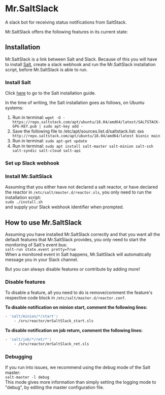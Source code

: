 # Mr.SaltSlack
A slack bot for receiving status notifications from SaltStack. 

Mr.SaltSlack offers the following features in its current state:  


## Installation
Mr.SaltSlack is a link between Salt and Slack. Because of this you will have to install [Salt](https://repo.saltstack.com/#ubuntu), create a slack webhook and run the Mr.SaltSlack installation script, before Mr.SaltSlack is able to run.  
### Install Salt
Click [here](https://repo.saltstack.com/#ubuntu) to go to the Salt installation guide.  

In the time of writing, the Salt installation goes as follows, on Ubuntu systems:

1. Run in terminal: `wget -O - https://repo.saltstack.com/apt/ubuntu/18.04/amd64/latest/SALTSTACK-GPG-KEY.pub | sudo apt-key add -`
2. Save the following file to /etc/apt/sources.list.d/saltstack.list: `deb http://repo.saltstack.com/apt/ubuntu/18.04/amd64/latest bionic main`
3. Run in terminal: `sudo apt-get update`
4. Run in terminal: `sudo apt install salt-master salt-minion salt-ssh salt-syndic salt-cloud salt-api`

### Set up Slack webhook

### Install Mr.SaltSlack
Assuming that you either have not declared a salt reactor, or have declared the reactor in `/etc/salt/master.d/reactor.sls`, you only need to run the installation script:  
`sudo ./install.sh`  
and supply your Slack webhook identifier when prompted.

## How to use Mr.SaltSlack
Assuming you have installed Mr.SaltSlack correctly and that you want all the default features that Mr.SaltSlack provides, you only need to start the monitoring of Salt's event bus:  
`salt-run state.event pretty=True`  
When a monitored event in Salt happens, Mr.SaltSlack will automatically message you in your Slack channel.  
  
But you can always disable features or contribute by adding more!

### Disable features
To disable a feature, all you need to do is remove/comment the feature's respective code block in `/etc/salt/master.d/reactor.conf`.  
  
**To disable notification on minion start, comment the following lines:**  
```bash
- 'salt/minion/*/start':
    - /srv/reactor/mrSaltSlack_start.sls
```  
**To disable notification on job return, comment the following lines:**  
```bash
- 'salt/job/*/ret/*':
    - /srv/reactor/mrSaltSlack_ret.sls
```
### Debugging
If you run into issues, we recommend using the debug mode of the Salt master:  
`salt-master -l debug`  
This mode gives more information than simply setting the logging mode to "debug", by editing the master configuration file.  

